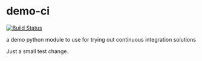 demo-ci
=======

[![Build Status](https://travis-ci.org/ulrikpedersen/demo-ci.svg?branch=master)](https://travis-ci.org/ulrikpedersen/demo-ci)

a demo python module to use for trying out continuous integration solutions

Just a small test change.

